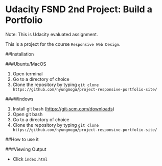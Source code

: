 # Udacity FSND 2nd Project: Build a Portfolio

Note: This is Udacity evaluated assignment.

This is a project for the course `Responsive Web Design`.

##Installation

###Ubuntu/MacOS


1. Open terminal
2. Go to a directory of choice
3. Clone the repository by typing `git clone https://github.com/hyungmogu/project-responsive-portfolio-site/` 


###Windows


1. Install git bash (https://git-scm.com/downloads) 
2. Open git bash
3. Go to a directory of choice
4. Clone the repository by typing `git clone https://github.com/hyungmogu/project-responsive-portfolio-site/`


##How to use it

###Viewing Output
- Click `index.html`
